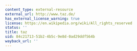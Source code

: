 ```yaml
---
content_type: external-resource
external_url: http://www.taz.de/
has_external_license_warning: true
license: https://en.wikipedia.org/wiki/All_rights_reserved
status: ''
title: taz
uid: 84c21713-51b2-4b5c-9e8d-0ad29ddf564b
wayback_url: ''
---
```

